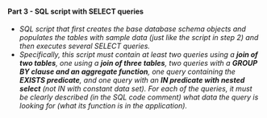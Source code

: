 #### Part 3 - SQL script with SELECT queries
+ *SQL script that first creates the base database schema objects and populates the tables with sample data (just like the script in step 2) and then executes several SELECT queries.*
+ *Specifically, this script must contain at least two queries using a __join of two tables__, one using a __join of three tables__, two queries with a __GROUP BY clause and an aggregate function__, one query containing the __EXISTS predicate__, and one query with an __IN predicate with nested select__ (not IN with constant data set). For each of the queries, it must be clearly described (in the SQL code comment) what data the query is looking for (what its function is in the application).*
